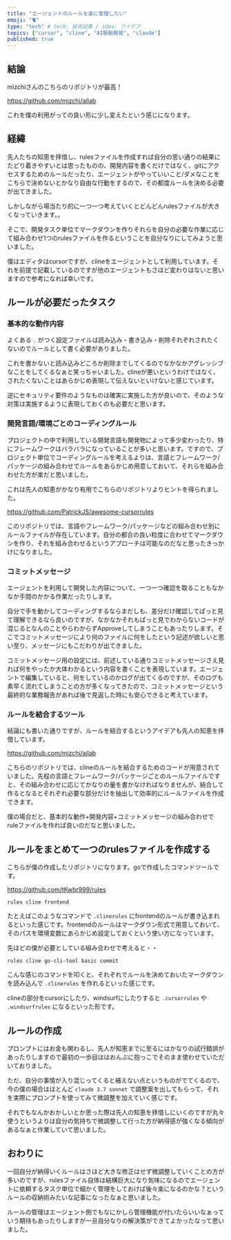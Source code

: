 ```yaml
---
title: "エージェントのルールを楽に管理したい"
emoji: "🐈"
type: "tech" # tech: 技術記事 / idea: アイデア
topics: ["cursor", "cline", "AI駆動開発", "claude"]
published: true
---
```


## 結論
mizchiさんのこちらのリポジトリが最高！

https://github.com/mizchi/ailab

これを僕の利用がっての良い形に少し変えたという感じになります。


## 経緯
先人たちの知恵を拝借し、rulesファイルを作成すれば自分の思い通りの結果にたどり着きやすいとは思ったものの、開発内容を書くだけではなく、gitにアクセスするためのルールだったり、エージェントがやっていいこと/ダメなことをこちらで決めないとかなり自由な行動をするので、その都度ルールを決める必要が出てきました。

しかしながら場当たり的に一つ一つ考えていくとどんどんrulesファイルが大きくなっていきます。。

そこで、開発タスク単位でマークダウンを作りそれらを自分の必要な作業に応じて組み合わせ1つのrulesファイルを作るということを自分なりにしてみようと思いました。

僕はエディタはcursorですが、clineをエージェントとして利用しています。それを前提で記載しているのですが他のエージェントもさほど変わりはないと思いますので参考になれば幸いです。

## ルールが必要だったタスク
### 基本的な動作内容
よくある `.` がつく設定ファイルは読み込み・書き込み・削除それぞれされたくないのでルールとして書く必要がありました。

これを書かないと読み込みどころか削除までしてくるのでなかなかアグレッシブなことをしてくるなぁと笑っちゃいました。clineが悪いというわけではなく、されたくないことはあらかじめ表現して伝えないといけないと感じています。

逆にセキュリティ要件のようなものは確実に実施した方が良いので、そのような対策は実施するように表現しておくのも必要だと思います。

### 開発言語/環境ごとのコーディングルール
プロジェクトの中で利用している開発言語も開発物によって多少変わったり、特にフレームワークはバラバラになっていることが多いと思います。ですので、プロジェクト単位でコーディングルールを考えるよりは、言語とフレームワーク/パッケージの組み合わせでルールをあらかじめ用意しておいて、それらを組み合わせた方が楽だと思いました。

これは先人の知恵がかなり有用でこちらのリポジトリよりヒントを得られました。

https://github.com/PatrickJS/awesome-cursorrules

このリポジトリでは、言語やフレームワーク/パッケージなどの組み合わせ別にルールファイルが存在しています。自分の都合の良い粒度に合わせてマークダウンを作り、それを組み合わせるというアプローチは可能なのだなと思ったきっかけになりました。

### コミットメッセージ
エージェントを利用して開発した内容について、一つ一つ確認を取ることもなかなか手間のかかる作業だったりします。

自分で手を動かしてコーディングするならまだしも、差分だけ確認してぱっと見て理解できるなら良いのですが、なかなかそれもぱっと見でわからないコードが混じるとなんのことやらわからずApproveしてしまうこともあったりします。そこでコミットメッセージにより何のファイルに何をしたという記述が欲しいと思い至り、メッセージにもこだわりが出てきました。

コミットメッセージ用の設定には、前述している通りコミットメッセージさえ見れば何をやったか大体わかるという内容を書くことを表現しています。エージェントで編集していると、何をしているのかログが出てくるのですが、そのログも素早く流れてしまうことの方が多くなってきたので、コミットメッセージという最終的な業務報告があれば後で見返した時にも安心できると考えています。

### ルールを結合するツール
結論にも書いた通りですが、ルールを結合するというアイデアも先人の知恵を拝借しています。

https://github.com/mizchi/ailab

こちらのリポジトリでは、clineのルールを結合するためのコードが用意されていました。先程の言語とフレームワーク/パッケージごとのルールファイルですと、その組み合わせに応じてかなりの量を書かなければなりませんが、結合して作るとなるとそれぞれ必要な部分だけを抽出して効率的にルールファイルを作成できます。

僕の場合だと、基本的な動作+開発内容+コミットメッセージの組み合わせでruleファイルを作れば良いのだなと思いました。

## ルールをまとめて一つのrulesファイルを作成する
こちらが僕の作成したリポジトリになります。goで作成したコマンドツールです。

https://github.com/tKwbr999/rules

```
rules cline frontend
```
たとえばこのようなコマンドで `.clinerules` にfrontendのルールが書き込まれるといった感じです。frontendのルールはマークダウン形式で用意しておいて、そのパスを環境変数にあらかじめ設定しておくという使い方になっています。

先ほどの僕が必要としている組み合わせで考えると・・
```
rules cline go-cli-tool basic commit
```
こんな感じのコマンドを叩くと、それぞれでルールを決めておいたマークダウンを読み込んで `.clinerules` を作れるといった感じです。

clineの部分をcursorにしたり、windsurfにしたりすると `.cursorrules` や `.windsurfrules` になるといった形です。

## ルールの作成
プロンプトにはお金も関わるし、先人が知恵までに至るにはかなりの試行錯誤があったりしますので最初の一歩目ははおんぶに抱っこでそのまま使わせていただいておりました。

ただ、自分の事情が入り混じってくると補えない点というものがでてくるので、今の僕の場合はほとんど `claude 3.7 sonnet` で調整案を出してもらって、それを実際にプロンプトを使ってみて微調整を加えていく感じです。

それでもなんかおかしいとか思った際は先人の知恵を拝借しにいくのですが丸々使うというよりは自分の気持ちで微調整して行った方が納得感が強くなる傾向があるなぁと作業していて思いました。

## おわりに
一回自分が納得いくルールはさほど大きな修正はせず微調整していくことの方が多いのですが、rulesファイル自体は結構巨大になり気味になるのでエージェントに依頼するタスク単位で細かく管理をしておけば後々楽になるのかな？というルールの収納術みたいな記事になったなぁと思いました。

ルールの管理はエージェント側でもなにかしら管理機能が付いたらいいなぁっていう期待もあったりしますが一旦自分なりの解決策ができてよかったなって思いました。